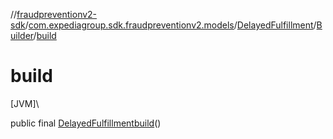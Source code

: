 //[fraudpreventionv2-sdk](../../../../index.md)/[com.expediagroup.sdk.fraudpreventionv2.models](../../index.md)/[DelayedFulfillment](../index.md)/[Builder](index.md)/[build](build.md)

# build

[JVM]\

public final [DelayedFulfillment](../index.md)[build](build.md)()
